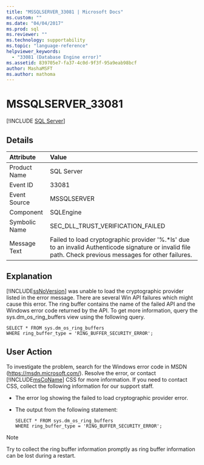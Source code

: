 ```yaml
---
title: "MSSQLSERVER_33081 | Microsoft Docs"
ms.custom: ""
ms.date: "04/04/2017"
ms.prod: sql
ms.reviewer: ""
ms.technology: supportability
ms.topic: "language-reference"
helpviewer_keywords: 
  - "33081 (Database Engine error)"
ms.assetid: 839705e7-fa37-4c0d-9f3f-95a9eab98bcf
author: MashaMSFT
ms.author: mathoma
---
```

# MSSQLSERVER_33081
 [!INCLUDE [SQL Server](../../includes/applies-to-version/sqlserver.md)]
  
## Details  
  
| Attribute | Value |  
| :-------- | :---- |  
|Product Name|SQL Server|  
|Event ID|33081|  
|Event Source|MSSQLSERVER|  
|Component|SQLEngine|  
|Symbolic Name|SEC_DLL_TRUST_VERIFICATION_FAILED|  
|Message Text|Failed to load cryptographic provider '%.*ls' due to an invalid Authenticode signature or invalid file path.  Check previous messages for other failures.|  
  
## Explanation  
[!INCLUDE[ssNoVersion](../../includes/ssnoversion-md.md)] was unable to load the cryptographic provider listed in the error message. There are several Win API failures which might cause this error. The ring buffer contains the name of the failed API and the Windows error code returned by the API. To get more information, query the sys.dm_os_ring_buffers view using the following query.  
  
```  
SELECT * FROM sys.dm_os_ring_buffers   
WHERE ring_buffer_type = 'RING_BUFFER_SECURITY_ERROR';  
```  
  
## User Action  
To investigate the problem, search for the Windows error code in MSDN (https://msdn.microsoft.com/). Resolve the error, or contact [!INCLUDE[msCoName](../../includes/msconame-md.md)] CSS for more information. If you need to contact CSS, collect the following information for our support staff.  
  
-   The error log showing the failed to load cryptographic provider error.  
  
-   The output from the following statement:  
  
    ```  
    SELECT * FROM sys.dm_os_ring_buffers   
    WHERE ring_buffer_type = 'RING_BUFFER_SECURITY_ERROR';  
    ```  
  
> [!NOTE]  
> Try to collect the ring buffer information promptly as ring buffer information can be lost during a restart.  
  
